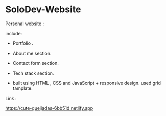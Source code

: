 # SoloDev-Website

Personal website :

include:

- Portfolio .
- About me section. 
- Contact form section.
- Tech stack section.

- built using HTML , CSS and JavaScript + responsive design.
used grid tamplate.

Link :

https://cute-queijadas-6bb51d.netlify.app
